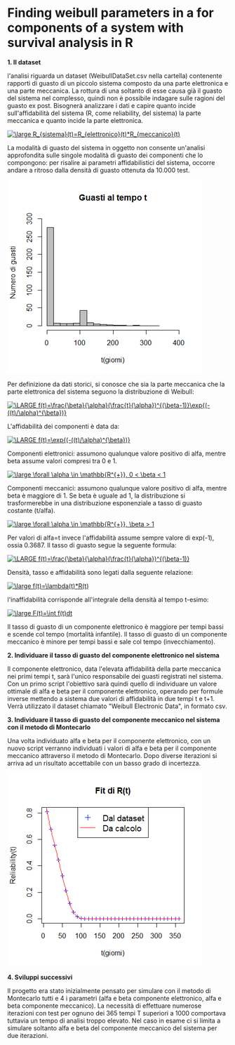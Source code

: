 # Finding weibull parameters in a for components of a system with survival analysis in R

**1. Il dataset**

l'analisi riguarda un dataset (WeibullDataSet.csv nella cartella) contenente rapporti di guasto di un piccolo sistema composto da una parte elettronica e una parte meccanica. La rottura di una soltanto di esse causa già il guasto del sistema nel complesso, quindi non è possibile indagare sulle ragioni del guasto ex post. Bisognerà analizzare i dati e capire quanto incide sull'affidabilità del sistema (R, come reliability, del sistema) la parte meccanica e quanto incide la parte elettronica. 

<a href="https://www.codecogs.com/eqnedit.php?latex=\large&space;R_{sistema}(t)=R_{elettronico}(t)*R_{meccanico}(t)" target="_blank"><img src="https://latex.codecogs.com/gif.latex?\large&space;R_{sistema}(t)=R_{elettronico}(t)*R_{meccanico}(t)" title="\large R_{sistema}(t)=R_{elettronico}(t)*R_{meccanico}(t)" /></a>

La modalità di guasto del sistema in oggetto non consente un'analisi approfondita sulle singole modalità di guasto dei componenti che lo compongono: per risalire ai parametri affidabilistici del sistema, occorre andare a ritroso dalla densità di guasto ottenuta da 10.000 test. 

![Guasti](https://github.com/pierluigirossi86/weibull/blob/master/Guasti%20al%20tempo%20t.png)

Per definizione da dati storici, si conosce che sia la parte meccanica che la parte elettronica del sistema seguono la distribuzione di Weibull: 

<a href="https://www.codecogs.com/eqnedit.php?latex=\LARGE&space;f(t)=\frac{\beta}{\alpha}(\frac{t}{\alpha})^{(\beta-1)}\exp{(-((t)/\alpha)^{\beta})}" target="_blank"><img src="https://latex.codecogs.com/gif.latex?\LARGE&space;f(t)=\frac{\beta}{\alpha}(\frac{t}{\alpha})^{(\beta-1)}\exp{(-((t)/\alpha)^{\beta})}" title="\LARGE f(t)=\frac{\beta}{\alpha}(\frac{t}{\alpha})^{(\beta-1)}\exp{(-((t)/\alpha)^{\beta})}" /></a>

L'affidabilità dei componenti è data da:

<a href="https://www.codecogs.com/eqnedit.php?latex=\LARGE&space;f(t)=\exp{(-((t)/\alpha)^{\beta})}" target="_blank"><img src="https://latex.codecogs.com/gif.latex?\LARGE&space;R(t)=\exp{(-((t)/\alpha)^{\beta})}" title="\LARGE f(t)=\exp{(-((t)/\alpha)^{\beta})}" /></a>

Componenti elettronici: assumono qualunque valore positivo di alfa, mentre beta assume valori compresi tra 0 e 1. 

<a href="https://www.codecogs.com/eqnedit.php?latex=\large&space;\forall&space;\alpha&space;\in&space;\mathbb{R^{&plus;}},&space;0&space;<&space;\beta&space;<&space;1" target="_blank"><img src="https://latex.codecogs.com/gif.latex?\large&space;\forall&space;\alpha&space;\in&space;\mathbb{R^{&plus;}},&space;0&space;<&space;\beta&space;<&space;1" title="\large \forall \alpha \in \mathbb{R^{+}}, 0 < \beta < 1" /></a>

Componenti meccanici: assumono qualunque valore positivo di alfa, mentre beta è maggiore di 1. Se beta è uguale ad 1, la distribuzione si trasformerebbe in una distribuzione esponenziale a tasso di guasto costante (t/alfa). 

<a href="https://www.codecogs.com/eqnedit.php?latex=\large&space;\forall&space;\alpha&space;\in&space;\mathbb{R^{&plus;}},&space;\beta&space;>&space;1" target="_blank"><img src="https://latex.codecogs.com/gif.latex?\large&space;\forall&space;\alpha&space;\in&space;\mathbb{R^{&plus;}},&space;\beta&space;>&space;1" title="\large \forall \alpha \in \mathbb{R^{+}}, \beta > 1" /></a>

Per valori di alfa=t invece l'affidabilità assume sempre valore di exp(-1), ossia 0.3687. 
Il tasso di guasto segue la seguente formula:

<a href="https://www.codecogs.com/eqnedit.php?latex=\LARGE&space;\lambda(t)=\frac{\beta}{\alpha}(\frac{t}{\alpha})^{(\beta-1)}" target="_blank"><img src="https://latex.codecogs.com/gif.latex?\LARGE&space;\lambda(t)=\frac{\beta}{\alpha}(\frac{t}{\alpha})^{(\beta-1)}" title="\LARGE f(t)=\frac{\beta}{\alpha}(\frac{t}{\alpha})^{(\beta-1)}" /></a>

Densità, tasso e affidabilità sono legati dalla seguente relazione: 

<a href="https://www.codecogs.com/eqnedit.php?latex=\large&space;f(t)=\lambda(t)*R(t)" target="_blank"><img src="https://latex.codecogs.com/gif.latex?\large&space;f(t)=\lambda(t)*R(t)" title="\large f(t)=\lambda(t)*R(t)" /></a>

l'inaffidabilità corrisponde all'integrale della densità al tempo t-esimo: 

<a href="https://www.codecogs.com/eqnedit.php?latex=\large&space;F(t)=\int&space;f(t)dt" target="_blank"><img src="https://latex.codecogs.com/gif.latex?\large&space;F(t)=\int&space;f(t)dt" title="\large F(t)=\int f(t)dt" /></a>

Il tasso di guasto di un componente elettronico è maggiore per tempi bassi e scende col tempo (mortalità infantile). 
Il tasso di guasto di un componente meccanico è minore per tempi bassi e sale col tempo (invecchiamento).

**2. Individuare il tasso di guasto del componente elettronico nel sistema**

Il componente elettronico, data l'elevata affidabilità della parte meccanica nei primi tempi t, sarà l'unico responsabile dei guasti registrati nel sistema. Con un primo script l'obiettivo sarà quindi quello di individuare un valore ottimale di alfa e beta per il componente elettronico, operando per formule inverse mettendo a sistema due valori di affidabilità in due tempi t e t+1. Verrà utilizzato il dataset chiamato "Weibull Electronic Data", in formato csv. 

**3. Individuare il tasso di guasto del componente meccanico nel sistema con il metodo di Montecarlo**

Una volta individuato alfa e beta per il componente elettronico, con un nuovo script verranno individuati i valori di alfa e beta per il componente meccanico attraverso il metodo di Montecarlo. Dopo diverse iterazioni si arriva ad un risultato accettabile con un basso grado di incertezza. 

![Risultato](https://github.com/pierluigirossi86/weibull/blob/master/Plot%20PNG%20fit%20dati.png)

**4. Sviluppi successivi**

Il progetto era stato inizialmente pensato per simulare con il metodo di Montecarlo tutti e 4 i parametri (alfa e beta componente elettronico, alfa e beta componente meccanico). La necessità di effettuare numerose iterazioni con test per ognuno dei 365 tempi T superiori a 1000 comportava tuttavia un tempo di analisi troppo elevato. Nel caso in esame ci si limita a simulare soltanto alfa e beta del componente meccanico del sistema per due iterazioni. 
